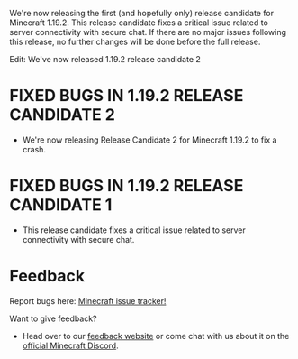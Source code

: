 We're now releasing the first (and hopefully only) release candidate for Minecraft 1.19.2. This release candidate fixes a critical issue related to server connectivity with secure chat. If there are no major issues following this release, no further changes will be done before the full release.

Edit: We've now released 1.19.2 release candidate 2

# FIXED BUGS IN 1.19.2 RELEASE CANDIDATE 2

-   We're now releasing Release Candidate 2 for Minecraft 1.19.2 to fix a crash.

# FIXED BUGS IN 1.19.2 RELEASE CANDIDATE 1

-   This release candidate fixes a critical issue related to server connectivity with secure chat.

# Feedback

Report bugs here: [Minecraft issue tracker!](https://bugs.mojang.com/)

Want to give feedback?

-   Head over to our [feedback website](https://aka.ms/snapshotfeedback) or come chat with us about it on the [official Minecraft Discord](https://discordapp.com/invite/minecraft).
